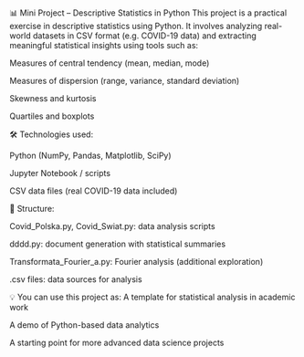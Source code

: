 📊 Mini Project – Descriptive Statistics in Python
This project is a practical exercise in descriptive statistics using Python. It involves analyzing real-world datasets in CSV format (e.g. COVID-19 data) and extracting meaningful statistical insights using tools such as:

Measures of central tendency (mean, median, mode)

Measures of dispersion (range, variance, standard deviation)

Skewness and kurtosis

Quartiles and boxplots

🛠 Technologies used:

Python (NumPy, Pandas, Matplotlib, SciPy)

Jupyter Notebook / scripts

CSV data files (real COVID-19 data included)

📁 Structure:

Covid_Polska.py, Covid_Swiat.py: data analysis scripts

dddd.py: document generation with statistical summaries

Transformata_Fourier_a.py: Fourier analysis (additional exploration)

.csv files: data sources for analysis

💡 You can use this project as:
A template for statistical analysis in academic work

A demo of Python-based data analytics

A starting point for more advanced data science projects
